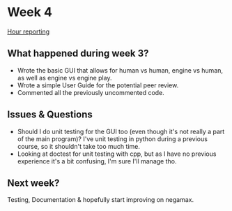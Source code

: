 # Week 4
[Hour reporting](https://github.com/altarchess/RistiNolla/blob/main/Documentation/Hour_reporting.md)

## What happened during week 3?
* Wrote the basic GUI that allows for human vs human, engine vs human, as well as engine vs engine play.
* Wrote a simple User Guide for the potential peer review.
* Commented all the previously uncommented code.

## Issues & Questions
* Should I do unit testing for the GUI too (even though it's not really a part of the main program)? I've unit testing in python during a previous course, so it shouldn't take too much time.
* Looking at doctest for unit testing with cpp, but as I have no previous experience it's a bit confusing, I'm sure I'll manage tho.

## Next week?
Testing, Documentation & hopefully start improving on negamax.
